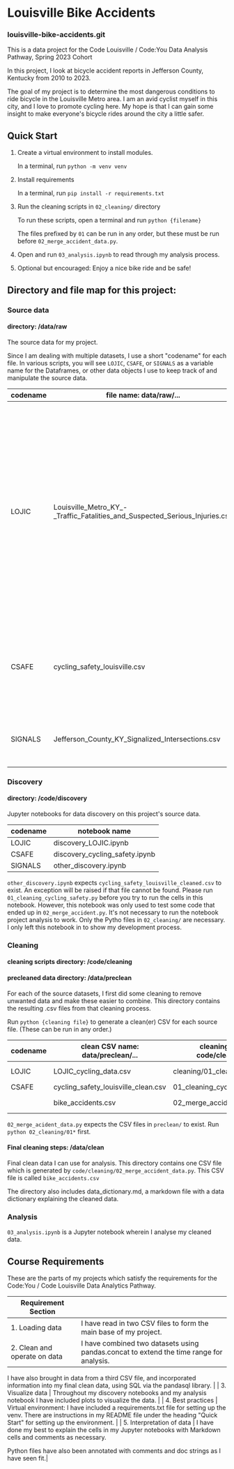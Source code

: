 # Louisville Bike Accidents

### louisville-bike-accidents.git

This is a data project for the Code Louisville / Code:You Data Analysis Pathway, Spring 2023 Cohort

In this project, I look at bicycle accident reports in Jefferson County, Kentucky from 2010 to 2023.

The goal of my project is to determine the most dangerous conditions to ride bicycle in the Louisville Metro area. I am an avid cyclist myself in this city, and I love to promote cycling here. My hope is that I can gain some insight to make everyone's bicycle rides around the city a little safer.

## Quick Start

1. Create a virtual environment to install modules.

    In a terminal, run `python -m venv venv`

1. Install requirements

    In a terminal, run `pip install -r requirements.txt`

1. Run the cleaning scripts in `02_cleaning/` directory

    To run these scripts, open a terminal and run `python {filename}`

    The files prefixed by `01` can be run in any order, but these must be run before `02_merge_accident_data.py`. 

1. Open and run `03_analysis.ipynb` to read through my analysis process. 

1. Optional but encouraged: Enjoy a nice bike ride and be safe!

## Directory and file map for this project:
### Source data
#### directory: /data/raw

The source data for my project. 

Since I am dealing with multiple datasets, I use a short "codename" for each file. In various scripts, you will see `LOJIC`, `CSAFE`, or `SIGNALS` as a variable name for the Dataframes, or other data objects I use to keep track of and manipulate the source data. 

| codename | file name: data/raw/... | description |
|----------|-----------|-------------|
| LOJIC | Louisville_Metro_KY_-_Traffic_Fatalities_and_Suspected_Serious_Injuries.csv | Crash reports from 2016-2023 (Updated regularly) in Jefferson County, KY. This data was found on the Louisville Open Data portal. It includes reports of all crashes during its timeframe. This includes motor vehicle crashes and pedestrian incidents. |
| CSAFE | cycling_safety_louisville.csv | Crash reports from 2010-2017. This data was part of a European study on cycling safety. |
| SIGNALS | Jefferson_County_KY_Signalized_Intersections.csv | Road intersections in Jefferson County, KY which have traffic lights. |

### Discovery

#### directory: /code/discovery

Jupyter notebooks for data discovery on this project's source data. 

| codename | notebook name |
|----------|---------------|
| LOJIC | discovery_LOJIC.ipynb |
| CSAFE | discovery_cycling_safety.ipynb |
| SIGNALS | other_discovery.ipynb |

`other_discovery.ipynb` expects `cycling_safety_louisville_cleaned.csv` to exist. An exception will be raised if that file cannot be found. Please run `01_cleaning_cycling_safety.py` before you try to run the cells in this notebook. However, this notebook was only used to test some code that ended up in `02_merge_accident.py`. It's not necessary to run the notebook project analysis to work. Only the Pytho files in `02_cleaning/` are necessary. I only left this notebook in to show my development process.

### Cleaning

#### cleaning scripts directory: /code/cleaning
#### precleaned data directory: /data/preclean

For each of the source datasets, I first did some cleaning to remove unwanted data and make these easier to combine. This directory contains the resulting .csv files from that cleaning process.

Run `python {cleaning file}` to generate a clean(er) CSV for each source file. (These can be run in any order.)

| codename | clean CSV name: data/preclean/... | cleaning script code/cleaning/... |source file |
|----------|----------------|-----------------|------------|
| LOJIC | LOJIC_cycling_data.csv | cleaning/01_cleaning_LOJIC.py | data/raw/Louisville_Metro_KY_-_Traffic_Fatalities_and_Suspected_Serious_Injuries.csv|
| CSAFE | cycling_safety_louisville_clean.csv | 01_cleaning_cycling_safety.py | data/raw/cycling_safety_louisville.csv |
|  | bike_accidents.csv | 02_merge_accident_data.py | preclean/cycling_safety_louisville_cleaned.csv, preclean/LOJIC_cycling_data_cleaned.csv |

`02_merge_acident_data.py` expects the CSV files in `preclean/` to exist. Run `python 02_cleaning/01*` first.

#### Final cleaning steps: /data/clean

Final clean data I can use for analysis. This directory contains one CSV file which is generated by `code/cleaning/02_merge_accident_data.py`. This CSV file is called `bike_accidents.csv`

The directory also includes data_dictionary.md, a markdown file with a data dictionary explaining the cleaned data.

### Analysis

`03_analysis.ipynb` is a Jupyter notebook wherein I analyse my cleaned data.

## Course Requirements

These are the parts of my projects which satisfy the requirements for the Code:You / Code Louisville Data Analytics Pathway.

| Requirement Section |  |
|---------------------|-|
| 1. Loading data | I have read in two CSV files to form the main base of my project. |
| 2. Clean and operate on data | I have combined two datasets using pandas.concat to extend the time range for analysis.

I have also brought in data from a third CSV file, and incorporated information into my final clean data, using SQL via the pandasql library. |
| 3. Visualize data | Throughout my discovery notebooks and my analysis notebook I have included plots to visualize the data. | 
| 4. Best practices | Virtual environment: I have included a requirements.txt file for setting up the venv. There are instructions in my README file under the heading "Quick Start" for setting up the environment. |
| 5. Interpretation of data | I have done my best to explain the cells in my Jupyter notebooks with Markdown cells and comments as necessary.

Python files have also been annotated with comments and doc strings as I have seen fit.| 
